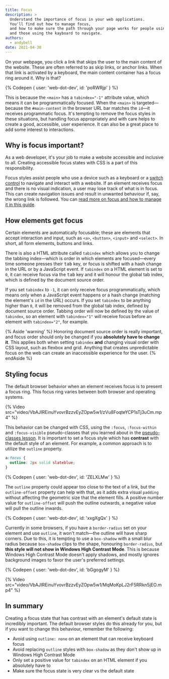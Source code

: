 ```yaml
---
title: Focus
description: >
  Understand the importance of focus in your web applications.
  You'll find out how to manage focus,
  and how to make sure the path through your page works for people using a mouse,
  and those using the kayboard to navigate.
authors:
  - andybell
date: 2021-04-30
---
```


On your webpage,
you click a link that skips the user to the main content of the website.
These are often referred to as skip links, or anchor links.
When that link is activated by a keyboard,
the main content container has a focus ring around it. Why is that?

{% Codepen {
  user: 'web-dot-dev',
  id: 'poRWRjp'
} %}

This is because the `<main>` has a `tabindex="-1"` attribute value,
which means it can be programmatically focused.
When the `<main>` is targeted—because the `#main-content`
in the browser URL bar matches the `id`—it receives programmatic focus.
It's tempting to remove the focus styles in these situations,
but handling focus appropriately and with care helps to create a good,
accessible, user experience.
It can also be a great place to add some interest to interactions.

## Why is focus important?

As a web developer,
it's your job to make a website accessible and inclusive to all.
Creating accessible focus states with CSS is a part of this responsibility.

Focus styles assist people who use a device such as a keyboard or a
[switch control](https://www.24a11y.com/2018/i-used-a-switch-control-for-a-day/)
to navigate and interact with a website.
If an element receives focus and there is no visual indication,
a user may lose track of what is in focus.
This can create navigation issues and result in unwanted behaviour if,
say, the wrong link is followed.
You can
[read more on focus and how to manage it in this guide](https://developers.google.com/web/fundamentals/accessibility/focus).

## How elements get focus

Certain elements are automatically focusable;
these are elements that accept interaction and input, such as `<a>`,
`<button>`, `<input>` and `<select>`.
In short, all form elements, buttons and links.

There is also a HTML attribute called `tabindex` which allows you to change the tabbing index—which is 
order in which elements are focused—every time someone presses their <kbd>tab</kbd> key,
or focus is shifted with a hash change in the URL or by a JavaScript event.
If `tabindex` on a HTML element is set to `0`,
it can receive focus via the <kbd>tab</kbd> key and it will honour the global tab index,
which is defined by the document source order.

If you set `tabindex` to `-1`, it can only receive focus programmatically,
which means only when a JavaScript event happens
or a hash change (matching the element's `id` in the URL) occurs.
If you set `tabindex` to be anything higher than `0`,
it will be removed from the global tab index,
defined by document source order.
Tabbing order will now be defined by the value of `tabindex`,
so an element with `tabindex="1"` will receive focus before an element with `tabindex="2"`, for example.

{% Aside 'warning' %}
Honoring document source order is really important,
and focus order should only be changed if you **absolutely have to change it**.
This applies both when setting `tabindex` **and** changing visual order with CSS layout,
such as flexbox and grid.
Anything that creates unpredictable focus on the web
can create an inaccessible experience for the user.
{% endAside %}

## Styling focus

The default browser behavior when an element receives focus is to present a focus ring.
This focus ring varies between both browser and operating systems.

{% Video
src="video/VbAJIREinuYvovrBzzvEyZOpw5w1/zVu8FoqteYCP1sTj3uCm.mp4" %}

This behavior can be changed with CSS,
using the `:focus`, `:focus-within` and `:focus-visible`
pseudo-classes that you learned about in the
[pseudo-classes lesson](/learn/layout/pseudo-classes).
It is important to set a focus style which has **contrast** with the default style of an element.
For example, a common approach is to utilize the `outline` property.

```css
a:focus {
  outline: 2px solid slateblue;
}
```

{% Codepen {
  user: 'web-dot-dev',
  id: 'ZELXLMw'
} %}

The `outline` property could appear too close to the text of a link,
but the `outline-offset` property can help with that,
as it adds extra visual `padding` without affecting the geometric size that the element fills.
A positive number value for `outline-offset` will push the outline outwards,
a negative value will pull the outline inwards.

{% Codepen {
  user: 'web-dot-dev',
  id: 'xxgXgQx'
} %}

Currently in some browsers,
if you have a `border-radius` set on your element and use `outline`,
it won't match—the outline will have sharp corners.
Due to this,
it is tempting to use a `box-shadow` with a small blur radius because `box-shadow` clips to the shape,
honouring `border-radius`,
but **this style will not show in Windows High Contrast Mode**.
This is because Windows High Contrast Mode doesn't apply shadows,
and mostly ignores background images to favor the user's preferred settings.

{% Codepen {
  user: 'web-dot-dev',
  id: 'bGgogyM'
} %}

{% Video src="video/VbAJIREinuYvovrBzzvEyZOpw5w1/MqMoKpLJ2rF5RRkn5jEO.mp4" %}

## In summary

Creating a focus state that has contrast with an element's default state is incredibly important. The default browser styles do this already for you, but if you want to change this behaviour, remember the following:

- Avoid using `outline: none` on an element that can receive keyboard focus
- Avoid replacing `outline` styles with `box-shadow`
as they don't show up in Windows High Contrast Mode
- Only set a positive value for `tabindex` on an HTML element if you absolutely have to
- Make sure the focus state is very clear vs the default state
